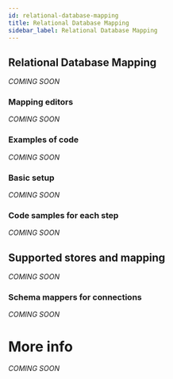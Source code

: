 ```yaml
---
id: relational-database-mapping
title: Relational Database Mapping
sidebar_label: Relational Database Mapping
---
```

## Relational Database Mapping
_COMING SOON_

### Mapping editors

_COMING SOON_

### Examples of code
_COMING SOON_

### Basic setup
_COMING SOON_

### Code samples for each step
_COMING SOON_

## Supported stores and mapping
_COMING SOON_

### Schema mappers for connections
_COMING SOON_

# More info
_COMING SOON_
